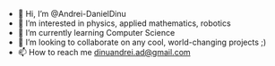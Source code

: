 - 👋 Hi, I’m @Andrei-DanielDinu
- 👀 I’m interested in physics, applied mathematics, robotics
- 🌱 I’m currently learning Computer Science
- 💞️ I’m looking to collaborate on any cool, world-changing projects ;)
- 📫 How to reach me  dinuandrei.ad@gmail.com 

<!---
Andrei-DanielDinu/Andrei-DanielDinu is a ✨ special ✨ repository because its `README.md` (this file) appears on your GitHub profile.
You can click the Preview link to take a look at your changes.
--->
